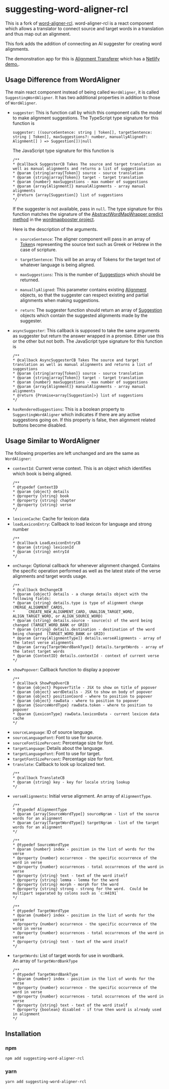 
# suggesting-word-aligner-rcl

This is a fork of [word-aligner-rcl](https://github.com/unfoldingWord/word-aligner-rcl).  word-aligner-rcl is a react component which allows a translator to connect source and target words in a translation and thus map out an alignment.

This fork adds the addition of connecting an AI suggester for creating word alignments.

The demonstration app for this is [Alignment Transferer](https://github.com/JEdward7777/alignment-transferer) which has a [Netlify demo.](https://alignment-transferer.netlify.app/).

## Usage Difference from WordAligner

The main react component instead of being called `WordAligner`, it is called `SuggestingWordAligner`.  It has two additional properties in addition to those of `WordAligner`.

- `suggester`:  This is function call by which this component calls the model to make alignment suggestions.  The TypeScript type signature for this function is
   ```
   suggester: ((sourceSentence: string | Token[], targetSentence: string | Token[], maxSuggestions?: number, manuallyAligned?: Alignment[] ) => Suggestion[])|null
   ```
  The JavaScript type signature for this function is
   ```
   /**
   * @callback SuggesterCB Takes The source and target translation as well as manual alignments and returns a list of suggestions
   * @param {string|array[Token]} source - source translation 
   * @param {string|array[Token]} target - target translation
   * @param {number} maxSuggestions - max number of suggestions
   * @param {array[Alignment]} manualAlignments - array manual alignments
   * @return {array[Suggestion]} list of suggestions
   */
   ```
  If the suggester is not available, pass in `null`.
  The type signature for this function matches the signature of the [AbstractWordMapWrapper predict method](https://github.com/JEdward7777/wordmapbooster/blob/b2a65ec5d20423428178243907339420cca86f37/src/boostwordmap_tools.ts#L294) in the [wordmapbooster project](https://github.com/JEdward7777/wordmapbooster).

  Here is the description of the arguments.

    - `sourceSentence`: The aligner component will pass in an array of [Token](https://github.com/unfoldingWord/wordMAP-lexer/blob/develop/src/Token.ts)s representing the source text such as Greek or Hebrew in the case of scripture.
    - `targetSentence`: This will be an array of Tokens for the target text of whatever language is being aligned.
    - `maxSuggestions`: This is the number of [Suggestion](https://github.com/unfoldingWord/wordMAP/blob/master/src/core/Suggestion.ts)s which should be returned.

    - `manuallyAligned`: This parameter contains existing [Alignment](https://github.com/unfoldingWord/wordMAP/blob/master/src/core/Alignment.ts) objects, so that the suggester can respect existing and partial alignments when making suggestions.

    - `return`: The suggester function should return an array of [Suggestion](https://github.com/unfoldingWord/wordMAP/blob/master/src/core/Suggestion.ts) objects which contain the suggested alignments made by the suggester.
- `asyncSuggester`: This callback is supposed to take the same arguments as suggester but return the answer wrapped in a promise.  Either use this or the other but not both.
  The JavaScript type signature for this function is
   ```
   /**
   * @callback AsyncSuggesterCB Takes The source and target translation as well as manual alignments and returns a list of suggestions
   * @param {string|array[Token]} source - source translation 
   * @param {string|array[Token]} target - target translation
   * @param {number} maxSuggestions - max number of suggestions
   * @param {array[Alignment]} manualAlignments - array manual alignments
   * @return {Promise<array[Suggestion]>} list of suggestions
   */
    ```

- `hasRenderedSuggestions`: This is a boolean property to `SuggestingWordAligner` which indicates if there are any active suggestions going on.  If this property is false, then alignment related buttons become disabled.

## Usage Similar to  WordAligner

The following properties are left unchanged and are the same as `WordAligner`:

- `contextId`:  Current verse context. This is an object which identifies which book is being aligned.
   ```
   /**
   * @typedef ContextID
   * @param {object} details
   * @property {string} book
   * @property {string} chapter
   * @property {string} verse
   */
   ```
- `lexiconCache`: Cache for lexicon data
- `loadLexiconEntry`: Callback to load lexicon for language and strong number
   ```
   /**
   * @callback LoadLexiconEntryCB
   * @param {string} lexiconId
   * @param {string} entryId
   */
   ```
- `onChange`: Optional callback for whenever alignment changed.  Contains the specific operation performed as well as the latest state of the verse alignments and target words usage.
   ```
   /**
   * @callback OnChangeCB
   * @param {object} details - a change details object with the following fields:
   * @param {string} details.type is type of alignment change (MERGE_ALIGNMENT_CARDS,
   *      CREATE_NEW_ALIGNMENT_CARD, UNALIGN_TARGET_WORD, ALIGN_TARGET_WORD, or ALIGN_SOURCE_WORD)
   * @param {string} details.source - source(s) of the word being changed (TARGET_WORD_BANK or GRID)
   * @param {string} details.destination - destination of the word being changed  (TARGET_WORD_BANK or GRID)
   * @param {array[AlignmentType]} details.verseAlignments - array of the latest verse alignments
   * @param {array[TargetWordBankType]} details.targetWords - array of the latest target words
   * @param {ContextID} details.contextId - context of current verse
   */
   ```
- `showPopover`: Callback function to display a popover
   ```
   /**
   * @callback ShowPopOverCB
   * @param {object} PopoverTitle - JSX to show on title of popover
   * @param {object} wordDetails - JSX to show on body of popover
   * @param {object} positionCoord - where to position to popover
   * @param {object} rawData - where to position to popover
   * @param {SourceWordType} rawData.token - where to position to popover
   * @param {LexiconType} rawData.lexiconData - current lexicon data cache
   */
   ```
- `sourceLanguage`: ID of source language.
- `sourceLanguageFont`: Font to use for source.
- `sourceFontSizePercent`: Percentage size for font.
- `targetLanguage`: Details about the language.
- `targetLanguageFont`: Font to use for target.
- `targetFontSizePercent`: Percentage size for font.
- `translate`: Callback to look up localized text.
   ```
   /**
   * @callback TranslateCB
   * @param {string} key - key for locale string lookup
   */
   ```
- `verseAlignments`: Initial verse alignment.  An array of `AlignmentType`.
   ```
   /**
   * @typedef AlignmentType
   * @param {array[SourceWordType]} sourceNgram - list of the source words for an alignment
   * @param {array[TargetWordType]} targetNgram - list of the target words for an alignment
   */

   /**
   * @typedef SourceWordType
   * @param {number} index - position in the list of words for the verse
   * @property {number} occurrence - the specific occurrence of the word in verse
   * @property {number} occurrences - total occurrences of the word in verse
   * @property {string} text - text of the word itself
   * @property {string} lemma - lemma for the word
   * @property {string} morph - morph for the word
   * @property {string} strong - strong for the word.  Could be multipart separated by colons such as `c:H4191`
   */

   /**
   * @typedef TargetWordType
   * @param {number} index - position in the list of words for the verse
   * @property {number} occurrence - the specific occurrence of the word in verse
   * @property {number} occurrences - total occurrences of the word in verse
   * @property {string} text - text of the word itself
   */
   ```
- `targetWords`: List of target words for use in wordbank.  
  An array of `TargetWordBankType`
   ```
   /**
   * @typedef TargetWordBankType
   * @param {number} index - position in the list of words for the verse
   * @property {number} occurrence - the specific occurrence of the word in verse
   * @property {number} occurrences - total occurrences of the word in verse
   * @property {string} text - text of the word itself
   * @property {boolean} disabled - if true then word is already used in alignment
   */
   ```




## Installation

### npm
```bash
npm add suggesting-word-aligner-rcl
```

### yarn
```bash
yarn add suggesting-word-aligner-rcl
```